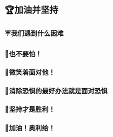 # **🏆加油并坚持**

## **☔我们遇到什么困难**

## **🤗也不要怕！**

## **🤪微笑着面对他！**

## **👊消除恐惧的最好办法就是面对恐惧**

## **💪坚持才是胜利！**

## **🤜加油！奥利给！**

